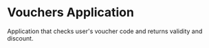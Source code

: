 # Vouchers Application
Application that checks user's voucher code and returns validity and discount.

